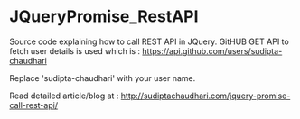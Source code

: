 # JQueryPromise_RestAPI

Source code explaining how to call REST API in JQuery. GitHUB GET API to fetch user details is used which is : https://api.github.com/users/sudipta-chaudhari

Replace 'sudipta-chaudhari' with your user name.

Read detailed article/blog at : http://sudiptachaudhari.com/jquery-promise-call-rest-api/
